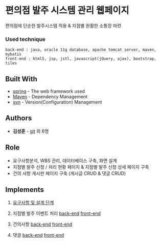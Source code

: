 # 편의점 발주 시스템 관리 웹페이지

편의점에 단순한 발주시스템 적용 & 지점별 원활한 소통장 마련

### Used technique

```
back-end : java, oracle 11g database, apache tomcat server, maven, mybatis
front-end : html5, jsp, jstl, javascript(jQuery, ajax), bootstrap, tiles
```

## Built With

* [spring](https://spring.io/) - The web framework used
* [Maven](https://maven.apache.org/) - Dependency Management
* [svn](https://subversion.apache.org/) - Version(Configuration) Management

## Authors

* **김성훈** - [git](https://github.com/seonghun127)
외 6명

## Role

* 요구사항분석, WBS 관리, 데이터베이스 구축, 화면 설계
* 지점별 발주 신청 / 처리 현황 페이지 & 지점별 발주 신청 상세 페이지 구축
* 건의 사항 게시판 페이지 구축 (게시글 CRUD & 댓글 CRUD)

## Implements

1. [요구사항 및 설계 단계](https://github.com/seonghun127/spring-framework/tree/master/doc)

2. 지점별 발주 이벤트 처리 [back-end](https://github.com/seonghun127/spring-framework/tree/master/src/main/java/com/sist/retail/order) [front-end](https://github.com/seonghun127/spring-framework/tree/master/src/main/webapp/master)

3. 건의사항 [back-end](https://github.com/seonghun127/spring-framework/tree/master/src/main/java/com/sist/retail/qna) [front-end](https://github.com/seonghun127/spring-framework/tree/master/src/main/webapp/notice)

4. 댓글 [back-end](https://github.com/seonghun127/spring-framework/tree/master/src/main/java/com/sist/retail/ans) [front-end](https://github.com/seonghun127/spring-framework/tree/master/src/main/webapp/notice)


